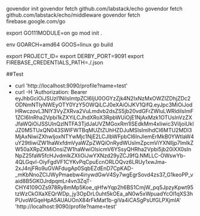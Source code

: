 govendor init
govendor fetch  github.com/labstack/echo
govendor fetch  github.com/labstack/echo/middleware
govendor fetch firebase.google.com/go

export GO111MODULE=on
go mod init .

env GOARCH=amd64 GOOS=linux  go build

export PROJECT_ID=<project-id>
export DERBY_PORT=9091
export FIREBASE_CREDENTIALS_PATH=./<service-account>.json


##Test
* curl  'http://localhost:9090/profile?name=test'
* curl -H 'Authorization: Bearer eyJhbGciOiJSUzI1NiIsImtpZCI6IjU0OGYzZjk4N2IxNzMxOWZlZDhjZDc2ODNmNTIyNWEyOTY0YzY5OWQiLCJ0eXAiOiJKV1QifQ.eyJpc3MiOiJodHRwczovL3NlY3VyZXRva2VuLmdvb2dsZS5jb20vdGFrZWluLWRldiIsImF1ZCI6InRha2Vpbi1kZXYiLCJhdXRoX3RpbWUiOjE1NjAxMzk1OTUsInVzZXJfaWQiOiJSSUlnQzlNTFA3TjdJaUVZMGoxRm1lSEdkMm4xIiwic3ViIjoiUklJZ0M5TUxQN043SWlFWTBqMUZtZUhHZDJuMSIsImlhdCI6MTU2MDI3MjAxNiwiZXhwIjoxNTYwMjc1NjE2LCJlbWFpbCI6InJlemErMkB0YWtlaW4uY29tIiwiZW1haWxfdmVyaWZpZWQiOnRydWUsImZpcmViYXNlIjp7ImlkZW50aXRpZXMiOnsiZW1haWwiOlsicmV6YSsyQHRha2Vpbi5jb20iXX0sInNpZ25faW5fcHJvdmlkZXIiOiJwYXNzd29yZCJ9fQ.NMLLC-OWswYb-4QLGqvl-OiyFgdVF1CYKvPqCpuEcnORLOQvz6LRUy1xwJma-2xJ4njFRo9uGVAFdugAp0SqbEZdEnD7CpKAD-_mKbNnoZCIJWyPmaebw4inywdGwV4Sy7wgEgrSovd4zs37_G1keoPP_vaid8B5GKOJrdpqmLr4vn3ZqT-CHY4109OZs978Ry8mMp5Koe_qHfwYqp2h6BS1CmjW_pq5JpzyKpwt95tzWzCkOXaXEQrWDp_jy3OpDrL0uht5kOEa_aN0w5xWpuadYcOl1qXS3hPUvoWGqeHpA5AUAUOnX84rFkMat1b-giVa4iCASgPsUfGLPXjmIA' 'http://localhost:9090/profile?name=test'
